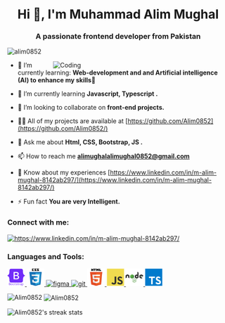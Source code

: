
<h1 align="center">Hi 👋, I'm Muhammad Alim Mughal </h1>
<h3 align="center">A passionate frontend developer from Pakistan</h3>
<p align="left"> <img src="https://komarev.com/ghpvc/?username=Alim0852&label=Profile%20views&color=0e75b6&style=flat" alt="alim0852" /> </p>
<img align="right" alt="Coding" width="400" src="https://cdn.dribbble.com/users/1162077/screenshots/3848914/programmer.gif">




- 🔭 I’m currently learning: **Web-development and and Artificial intelligence (AI) to enhance my skills🎃**

- 🌱 I’m currently learning **Javascript, Typescript .**

- 👯 I’m looking to collaborate on **front-end projects.**

- 👨‍💻 All of my projects are available at [https://github.com/Alim0852](https://github.com/Alim0852/)

- 💬 Ask me about **Html, CSS, Bootstrap, JS .**

- 📫 How to reach me **alimughalalimughal0852@gmail.com**

- 📄 Know about my experiences [https://www.linkedin.com/in/m-alim-mughal-8142ab297/](https://www.linkedin.com/in/m-alim-mughal-8142ab297/)

- ⚡ Fun fact **You are very Intelligent.**

<h3 align="left">Connect with me:</h3>
<p align="left">
<a href="https://linkedin.com/in/https://www.linkedin.com/in/m-alim-mughal-8142ab297/" target="blank"><img align="center" src="https://raw.githubusercontent.com/rahuldkjain/github-profile-readme-generator/master/src/images/icons/Social/linked-in-alt.svg" alt="https://www.linkedin.com/in/m-alim-mughal-8142ab297/" height="30" width="40" /></a>
</p>



<h3 align="left">Languages and Tools:</h3>
<p align="left"> <a href="https://getbootstrap.com" target="_blank" rel="noreferrer"> <img src="https://raw.githubusercontent.com/devicons/devicon/master/icons/bootstrap/bootstrap-plain-wordmark.svg" alt="bootstrap" width="40" height="40"/> </a> <a href="https://www.w3schools.com/css/" target="_blank" rel="noreferrer"> <img src="https://raw.githubusercontent.com/devicons/devicon/master/icons/css3/css3-original-wordmark.svg" alt="css3" width="40" height="40"/> </a> <a href="https://www.figma.com/" target="_blank" rel="noreferrer"> <img src="https://www.vectorlogo.zone/logos/figma/figma-icon.svg" alt="figma" width="40" height="40"/> </a> <a href="https://git-scm.com/" target="_blank" rel="noreferrer"> <img src="https://www.vectorlogo.zone/logos/git-scm/git-scm-icon.svg" alt="git" width="40" height="40"/> </a> <a href="https://www.w3.org/html/" target="_blank" rel="noreferrer"> <img src="https://raw.githubusercontent.com/devicons/devicon/master/icons/html5/html5-original-wordmark.svg" alt="html5" width="40" height="40"/> </a> <a href="https://developer.mozilla.org/en-US/docs/Web/JavaScript" target="_blank" rel="noreferrer"> <img src="https://raw.githubusercontent.com/devicons/devicon/master/icons/javascript/javascript-original.svg" alt="javascript" width="40" height="40"/> </a> <a href="https://nodejs.org" target="_blank" rel="noreferrer"> <img src="https://raw.githubusercontent.com/devicons/devicon/master/icons/nodejs/nodejs-original-wordmark.svg" alt="nodejs" width="40" height="40"/> </a> <a href="https://www.typescriptlang.org/" target="_blank" rel="noreferrer"> <img src="https://raw.githubusercontent.com/devicons/devicon/master/icons/typescript/typescript-original.svg" alt="typescript" width="40" height="40"/> </a> </p>

<p><img align="left" src="https://github-readme-stats.vercel.app/api/top-langs?username=Alim0852&show_icons=true&locale=en&layout=compact&theme=tokyonight" alt="Alim0852" /></p>

<p>&nbsp;<img align="center" src="https://github-readme-stats.vercel.app/api?username=Alim0852&show_icons=true&locale=en&theme=tokyonight" alt="Alim0852" /></p>

<p><img align="center" src="https://streak-stats.demolab.com?user=Alim0852&theme=tokyonight" alt="Alim0852's streak stats" /></p>


